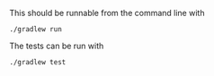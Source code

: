 This should be runnable from the command line with
```
./gradlew run
```

The tests can be run with
```
./gradlew test
```
